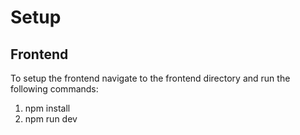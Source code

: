 # Setup

## Frontend
To setup the frontend navigate to the frontend directory and run the following commands:
1. npm install
2. npm run dev
